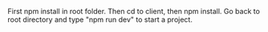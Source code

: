 First npm install in root folder. Then cd to client, then npm install. Go back to root directory and type "npm run dev" to start a project. 

